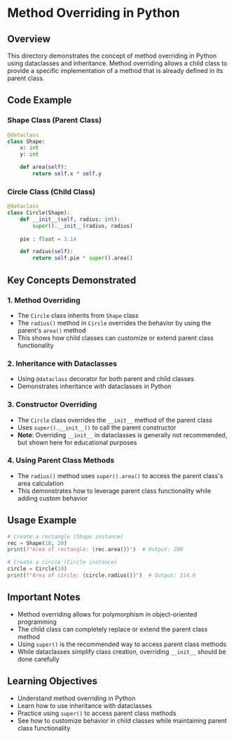 # Method Overriding in Python

## Overview
This directory demonstrates the concept of method overriding in Python using dataclasses and inheritance. Method overriding allows a child class to provide a specific implementation of a method that is already defined in its parent class.

## Code Example

### Shape Class (Parent Class)
```python
@dataclass
class Shape:
    x: int
    y: int

    def area(self):
        return self.x * self.y
```

### Circle Class (Child Class)
```python
@dataclass
class Circle(Shape):
    def __init__(self, radius: int):
        super().__init__(radius, radius)
    
    pie : float = 3.14

    def radius(self):
        return self.pie * super().area()
```

## Key Concepts Demonstrated

### 1. Method Overriding
- The `Circle` class inherits from `Shape` class
- The `radius()` method in `Circle` overrides the behavior by using the parent's `area()` method
- This shows how child classes can customize or extend parent class functionality

### 2. Inheritance with Dataclasses
- Using `@dataclass` decorator for both parent and child classes
- Demonstrates inheritance with dataclasses in Python

### 3. Constructor Overriding
- The `Circle` class overrides the `__init__` method of the parent class
- Uses `super().__init__()` to call the parent constructor
- **Note**: Overriding `__init__` in dataclasses is generally not recommended, but shown here for educational purposes

### 4. Using Parent Class Methods
- The `radius()` method uses `super().area()` to access the parent class's area calculation
- This demonstrates how to leverage parent class functionality while adding custom behavior

## Usage Example
```python
# Create a rectangle (Shape instance)
rec = Shape(10, 20)
print(f"Area of rectangle: {rec.area()}")  # Output: 200

# Create a circle (Circle instance)
circle = Circle(10)
print(f"Area of circle: {circle.radius()}")  # Output: 314.0
```

## Important Notes
- Method overriding allows for polymorphism in object-oriented programming
- The child class can completely replace or extend the parent class method
- Using `super()` is the recommended way to access parent class methods
- While dataclasses simplify class creation, overriding `__init__` should be done carefully

## Learning Objectives
- Understand method overriding in Python
- Learn how to use inheritance with dataclasses
- Practice using `super()` to access parent class methods
- See how to customize behavior in child classes while maintaining parent class functionality 